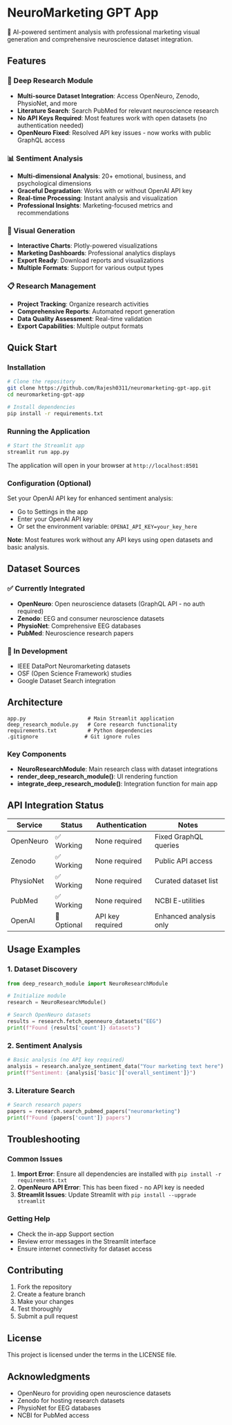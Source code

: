 # NeuroMarketing GPT App

🧠 AI-powered sentiment analysis with professional marketing visual generation and comprehensive neuroscience dataset integration.

## Features

### 🧠 Deep Research Module
- **Multi-source Dataset Integration**: Access OpenNeuro, Zenodo, PhysioNet, and more
- **Literature Search**: Search PubMed for relevant neuroscience research
- **No API Keys Required**: Most features work with open datasets (no authentication needed)
- **OpenNeuro Fixed**: Resolved API key issues - now works with public GraphQL access

### 📊 Sentiment Analysis
- **Multi-dimensional Analysis**: 20+ emotional, business, and psychological dimensions
- **Graceful Degradation**: Works with or without OpenAI API key
- **Real-time Processing**: Instant analysis and visualization
- **Professional Insights**: Marketing-focused metrics and recommendations

### 🎨 Visual Generation
- **Interactive Charts**: Plotly-powered visualizations
- **Marketing Dashboards**: Professional analytics displays
- **Export Ready**: Download reports and visualizations
- **Multiple Formats**: Support for various output types

### 📋 Research Management
- **Project Tracking**: Organize research activities
- **Comprehensive Reports**: Automated report generation
- **Data Quality Assessment**: Real-time validation
- **Export Capabilities**: Multiple output formats

## Quick Start

### Installation

```bash
# Clone the repository
git clone https://github.com/Rajesh0311/neuromarketing-gpt-app.git
cd neuromarketing-gpt-app

# Install dependencies
pip install -r requirements.txt
```

### Running the Application

```bash
# Start the Streamlit app
streamlit run app.py
```

The application will open in your browser at `http://localhost:8501`

### Configuration (Optional)

Set your OpenAI API key for enhanced sentiment analysis:
- Go to Settings in the app
- Enter your OpenAI API key
- Or set the environment variable: `OPENAI_API_KEY=your_key_here`

**Note**: Most features work without any API keys using open datasets and basic analysis.

## Dataset Sources

### ✅ Currently Integrated
- **OpenNeuro**: Open neuroscience datasets (GraphQL API - no auth required)
- **Zenodo**: EEG and consumer neuroscience datasets
- **PhysioNet**: Comprehensive EEG databases
- **PubMed**: Neuroscience research papers

### 🔄 In Development
- IEEE DataPort Neuromarketing datasets
- OSF (Open Science Framework) studies
- Google Dataset Search integration

## Architecture

```
app.py                    # Main Streamlit application
deep_research_module.py   # Core research functionality
requirements.txt          # Python dependencies
.gitignore               # Git ignore rules
```

### Key Components

- **NeuroResearchModule**: Main research class with dataset integrations
- **render_deep_research_module()**: UI rendering function
- **integrate_deep_research_module()**: Integration function for main app

## API Integration Status

| Service | Status | Authentication | Notes |
|---------|--------|----------------|-------|
| OpenNeuro | ✅ Working | None required | Fixed GraphQL queries |
| Zenodo | ✅ Working | None required | Public API access |
| PhysioNet | ✅ Working | None required | Curated dataset list |
| PubMed | ✅ Working | None required | NCBI E-utilities |
| OpenAI | 🔄 Optional | API key required | Enhanced analysis only |

## Usage Examples

### 1. Dataset Discovery
```python
from deep_research_module import NeuroResearchModule

# Initialize module
research = NeuroResearchModule()

# Search OpenNeuro datasets
results = research.fetch_openneuro_datasets("EEG")
print(f"Found {results['count']} datasets")
```

### 2. Sentiment Analysis
```python
# Basic analysis (no API key required)
analysis = research.analyze_sentiment_data("Your marketing text here")
print(f"Sentiment: {analysis['basic']['overall_sentiment']}")
```

### 3. Literature Search
```python
# Search research papers
papers = research.search_pubmed_papers("neuromarketing")
print(f"Found {papers['count']} papers")
```

## Troubleshooting

### Common Issues

1. **Import Error**: Ensure all dependencies are installed with `pip install -r requirements.txt`
2. **OpenNeuro API Error**: This has been fixed - no API key is needed
3. **Streamlit Issues**: Update Streamlit with `pip install --upgrade streamlit`

### Getting Help

- Check the in-app Support section
- Review error messages in the Streamlit interface
- Ensure internet connectivity for dataset access

## Contributing

1. Fork the repository
2. Create a feature branch
3. Make your changes
4. Test thoroughly
5. Submit a pull request

## License

This project is licensed under the terms in the LICENSE file.

## Acknowledgments

- OpenNeuro for providing open neuroscience datasets
- Zenodo for hosting research datasets
- PhysioNet for EEG databases
- NCBI for PubMed access
